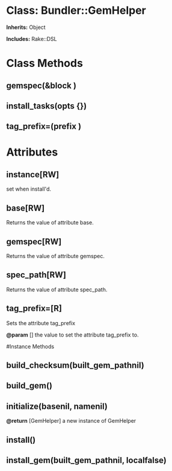 # Class: Bundler::GemHelper
**Inherits:** Object
    
**Includes:** Rake::DSL
  



# Class Methods
## gemspec(&block ) [](#method-c-gemspec)
## install_tasks(opts {}) [](#method-c-install_tasks)
## tag_prefix=(prefix ) [](#method-c-tag_prefix=)
# Attributes
## instance[RW] [](#attribute-c-instance)
set when install'd.

## base[RW] [](#attribute-i-base)
Returns the value of attribute base.

## gemspec[RW] [](#attribute-i-gemspec)
Returns the value of attribute gemspec.

## spec_path[RW] [](#attribute-i-spec_path)
Returns the value of attribute spec_path.

## tag_prefix=[R] [](#attribute-i-tag_prefix=)
Sets the attribute tag_prefix

**@param** [] the value to set the attribute tag_prefix to.


#Instance Methods
## build_checksum(built_gem_pathnil) [](#method-i-build_checksum)

## build_gem() [](#method-i-build_gem)

## initialize(basenil, namenil) [](#method-i-initialize)

**@return** [GemHelper] a new instance of GemHelper

## install() [](#method-i-install)

## install_gem(built_gem_pathnil, localfalse) [](#method-i-install_gem)

